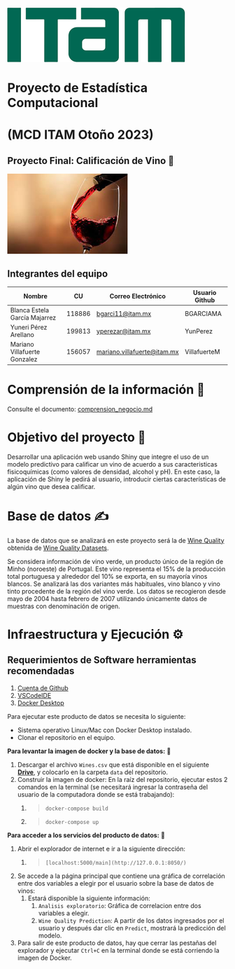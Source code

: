 ![](https://github.com/VillafuerteM/EC_Project/blob/main/imgs/descarga.png)

# Proyecto de Estadística Computacional 
# (MCD ITAM Otoño 2023)
## Proyecto Final: Calificación de Vino 🍷

![](https://github.com/VillafuerteM/EC_Project/blob/main/imgs/Vino.jpeg)           

## Integrantes del equipo

| Nombre                        |  CU    | Correo Electrónico             | Usuario Github |
|-------------------------------|--------|--------------------------------|----------------|
| Blanca Estela García Majarrez | 118886 | bgarci11@itam.mx               | BGARCIAMA      |
| Yuneri Pérez Arellano         | 199813 | yperezar@itam.mx               | YunPerez       |
| Mariano Villafuerte Gonzalez  | 156057 | mariano.villafuerte@itam.mx    | VillafuerteM   |


# Comprensión de la información  🧠
Consulte el documento: [comprension_negocio.md](https://github.com/VillafuerteM/EC_Project/edit/main/comprension_negocio.md)

# Objetivo del proyecto  🎯
Desarrollar una aplicación web usando Shiny que integre el uso de un modelo predictivo para calificar un vino de acuerdo a sus caracteristicas fisicoquímicas (como valores de densidad, alcohol y pH). 
En este caso, la aplicación de Shiny le pedirá al usuario, introducir ciertas características de algún vino que desea calificar.

# Base de datos  ✍
La base de datos que se analizará en este proyecto será la de [Wine Quality](https://archive.ics.uci.edu/dataset/186/wine+quality) obtenida de [Wine Quality Datasets](http://www3.dsi.uminho.pt/pcortez/wine/).

Se considera información de vino verde, un producto único de la región de Minho (noroeste) de Portugal. Este vino representa el 15% de la producción total portuguesa y alrededor del 10% se exporta, en su mayoría vinos blancos. Se analizará las dos variantes más habituales, vino blanco y vino tinto procedente de la región del vino verde. Los datos se recogieron desde mayo de 2004 hasta febrero de 2007 utilizando únicamente datos de muestras con denominación de origen.

# Infraestructura y Ejecución  ⚙

## Requerimientos de Software herramientas recomendadas

1. [Cuenta de Github](https://github.com)
2. [VSCodeIDE](https://code.visualstudio.com/)
3. [Docker Desktop](https://www.docker.com/products/docker-desktop/)

Para ejecutar este producto de datos se necesita lo siguiente:
- Sistema operativo Linux/Mac con Docker Desktop instalado.
- Clonar el repositorio en el equipo.

**Para levantar la imagen de docker y la base de datos:**  📸
1. Descargar el archivo `Wines.csv` que está disponible en el siguiente [**Drive**](https://drive.google.com/drive/folders/1KPu_sOSKWICQB6PY9IzwpVTDCTpSzUWx), y colocarlo en la carpeta `data` del repositorio.
2. Construir la imagen de docker:
   En la raíz del repositorio, ejecutar estos 2 comandos en la terminal (se necesitará ingresar la contraseña del usuario de la computadora donde se está trabajando):
   1. > `docker-compose build`
   2. > `docker-compose up` 

**Para acceder a los servicios del producto de datos:**  📡
1. Abrir el explorador de internet e ir a la siguiente dirección:
   1. > `[localhost:5000/main](http://127.0.0.1:8050/)`
2. Se accede a la página principal que contiene una gráfica de correlación entre dos variables a elegir por el usuario sobre la base de datos de vinos:
   1. Estará disponible la siguiente información:
      1. `Analisis exploratorio`: Gráfica de correlacion entre dos variables a elegir.
      2. `Wine Quality Prediction`:  A partir de los datos ingresados por el usuario y después dar clic en `Predict`, mostrará la predicción del modelo.
4. Para salir de este producto de datos, hay que cerrar las pestañas del explorador y ejecutar `Ctrl+C` en la terminal donde se está corriendo la imagen de Docker.

